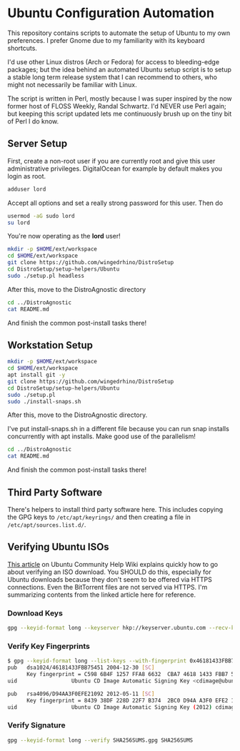# Ubuntu Configuration Automation

This repository contains scripts to automate the setup of Ubuntu to my own
preferences. I prefer Gnome due to my familiarity with its keyboard shortcuts.

I'd use other Linux distros (Arch or Fedora) for access to bleeding-edge
packages; but the idea behind an automated Ubuntu setup script is to setup a
stable long term release system that I can recommend to others, who might not
necessarily be familiar with Linux.

The script is written in Perl, mostly because I was super inspired by the now
former host of FLOSS Weekly, Randal Schwartz. I'd NEVER use Perl again; but
keeping this script updated lets me continuously brush up on the tiny bit of
Perl I do know.

## Server Setup

First, create a non-root user if you are currently root and give this user
administrative privileges. DigitalOcean for example by default makes you login
as root.

```bash
adduser lord
```

Accept all options and set a really strong password for this user. Then do

```bash
usermod -aG sudo lord
su lord
```

You're now operating as the **lord** user!

```bash
mkdir -p $HOME/ext/workspace
cd $HOME/ext/workspace
git clone https://github.com/wingedrhino/DistroSetup
cd DistroSetup/setup-helpers/Ubuntu
sudo ./setup.pl headless
```

After this, move to the DistroAgnostic directory

```bash
cd ../DistroAgnostic
cat README.md
```

And finish the common post-install tasks there!

## Workstation Setup

```bash
mkdir -p $HOME/ext/workspace
cd $HOME/ext/workspace
apt install git -y
git clone https://github.com/wingedrhino/DistroSetup
cd DistroSetup/setup-helpers/Ubuntu
sudo ./setup.pl
sudo ./install-snaps.sh
```

After this, move to the DistroAgnostic directory.

I've put install-snaps.sh in a different file because you can run snap installs
concurrently with apt installs. Make good use of the parallelism!

```bash
cd ../DistroAgnostic
cat README.md
```

And finish the common post-install tasks there!

## Third Party Software

There's helpers to install third party software here. This includes copying the
GPG keys to `/etc/apt/keyrings/` and then creating a file in
`/etc/apt/sources.list.d/`.

## Verifying Ubuntu ISOs

[This article](https://help.ubuntu.com/community/VerifyIsoHowto) on Ubuntu
Community Help Wiki explains quickly how to go about verifying an ISO download.
You SHOULD do this, especially for Ubuntu downloads because they don't seem to
be offered via HTTPS connections. Even the BitTorrent files are not served via
HTTPS. I'm summarizing contents from the linked article here for reference.

### Download Keys

```bash
gpg --keyid-format long --keyserver hkp://keyserver.ubuntu.com --recv-keys 0x46181433FBB75451 0xD94AA3F0EFE21092
```

### Verify Key Fingerprints

```bash
$ gpg --keyid-format long --list-keys --with-fingerprint 0x46181433FBB75451 0xD94AA3F0EFE21092
pub   dsa1024/46181433FBB75451 2004-12-30 [SC]
      Key fingerprint = C598 6B4F 1257 FFA8 6632  CBA7 4618 1433 FBB7 5451
uid                 Ubuntu CD Image Automatic Signing Key <cdimage@ubuntu.com>

pub   rsa4096/D94AA3F0EFE21092 2012-05-11 [SC]
      Key fingerprint = 8439 38DF 228D 22F7 B374  2BC0 D94A A3F0 EFE2 1092
uid                 Ubuntu CD Image Automatic Signing Key (2012) cdimage@ubuntu.com>
```

### Verify Signature

```bash
gpg --keyid-format long --verify SHA256SUMS.gpg SHA256SUMS
```

